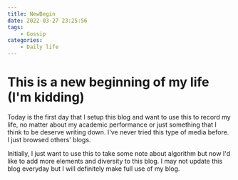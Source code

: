 ```yaml
---
title: NewBegin
date: 2022-03-27 23:25:56
tags:
    - Gossip
categories:
    - Daily life    
---
```


# This is a new beginning of my life (I'm kidding)

Today is the first day that I setup this blog and want to use this to record my life, no matter about my academic performance or just something that I think to be deserve writing down. I've never tried this type of media before. I just browsed others' blogs.

Initially, I just want to use this to take some note about algorithm but now I'd like to add more elements and diversity to this blog. I may not update this blog everyday but I will definitely make full use of my blog.